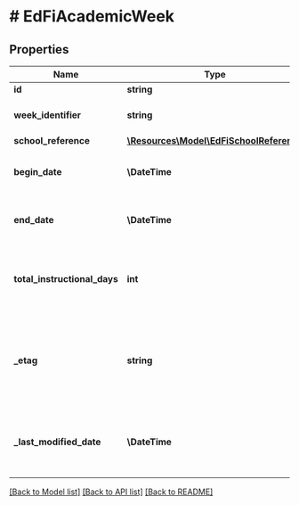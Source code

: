 # # EdFiAcademicWeek

## Properties

Name | Type | Description | Notes
------------ | ------------- | ------------- | -------------
**id** | **string** |  | [optional]
**week_identifier** | **string** | The school label for the week. |
**school_reference** | [**\Resources\Model\EdFiSchoolReference**](EdFiSchoolReference.md) |  |
**begin_date** | **\DateTime** | The start date for the academic week. |
**end_date** | **\DateTime** | The end date for the academic week. |
**total_instructional_days** | **int** | The total instructional days during the academic week. |
**_etag** | **string** | A unique system-generated value that identifies the version of the resource. | [optional]
**_last_modified_date** | **\DateTime** | The date and time the resource was last modified. | [optional]

[[Back to Model list]](../../README.md#models) [[Back to API list]](../../README.md#endpoints) [[Back to README]](../../README.md)
